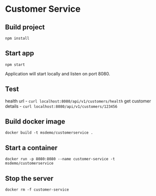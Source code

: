 # Customer Service

## Build project

 ```npm install```

 ## Start app
 ```npm start```

 Application will start locally and listen on port 8080.

 ## Test
 health url -  ```curl localhost:8080/api/v1/customers/health```
 get customer details -  ```curl localhost:8080/api/v1/customers/123456```

 ## Build docker image
```docker build -t msdemo/customerservice .```

## Start a container
```docker run -p 8080:8080 --name customer-service -t msdemo/customerservice```

## Stop the server
```docker rm -f customer-service```